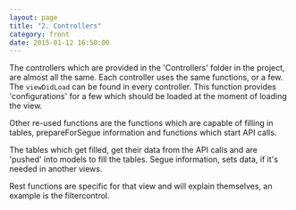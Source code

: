 ```yaml
---
layout: page
title: "2. Controllers"
category: front
date: 2015-01-12 16:50:00
---
```



The controllers which are provided in the 'Controllers' folder in the project, are almost all the same. Each controller uses the same functions, or a few. The `viewDidLoad` can be found in every controller. This function provides 'configurations' for a few which should be loaded at the moment of loading the view. 

Other re-used functions are the functions which are capable of filling in tables, prepareForSegue information and functions which start API calls.

The tables which get filled, get their data from the API calls and are 'pushed' into models to fill the tables. Segue information, sets data, if it's needed in another views.

Rest functions are specific for that view and will explain themselves, an example is the filtercontrol.
